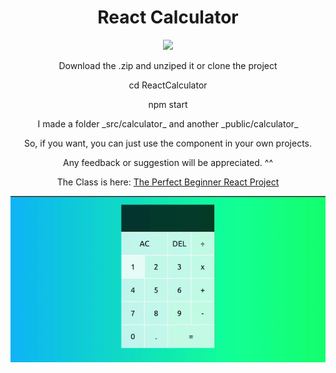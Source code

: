 <h1 align="center">React Calculator</h1>

<p align="center">
  <a href="https://skillicons.dev">
    <img src="https://skillicons.dev/icons?i=html,css,javascript,react" />
  </a>
</p>

<p align="center">Download the .zip and unziped it or clone the project</p>

<p align="center">cd ReactCalculator</p>

<p align="center">npm start</p>

<p align="center">I made a folder _src/calculator_ and another _public/calculator_</p>

<p align="center">So, if you want, you can just use the component <Calculator /> in your own projects.</p>

<p align="center">Any feedback or suggestion will be appreciated. ^^</p>

<p align="center">
    The Class is here:
    <a href="https://www.youtube.com/watch?v=DgRrrOt0Vr8">
        The Perfect Beginner React Project
    </a>
</p>

<p align="center">
    <img src="public/calculator/1.gif" alt="React Calculator" />
</p>
